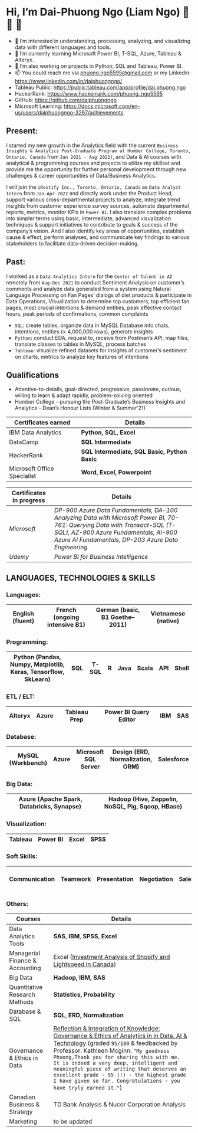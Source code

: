 # Hi, I’m Dai-Phuong Ngo (Liam Ngo) 👋 👋 👋 

- 👀 I’m interested in understanding, processing, analyzing, and visualizing data with different languages and tools.
- 🌱 I’m currently learning Microsoft Power BI, T-SQL, Azure, Tableau & Alteryx.
- 💞️ I’m also working on projects in Python, SQL and Tableau, Power BI.
- 📫 You could reach me via phuong.ngo5595@gmail.com or my Linkedin: https://www.linkedin.com/in/daiphuongngo/
- Tableau Public: https://public.tableau.com/app/profile/dai.phuong.ngo
- HackerRank: https://www.hackerrank.com/phuong_ngo5595
- GitHub: https://github.com/daiphuongngo
- Microsoft Learning: https://docs.microsoft.com/en-us/users/daiphuongngo-3267/achievements

## Present:

I started my new growth in the Analytics field with the current `Business Insights & Analytics Post-Graduate Program at Humber College, Toronto, Ontario, Canada` from `Jan 2021 - Aug 2022)`, and Data & AI courses with analytical & programming courses and projects to utilize my skillset and provide me the opportunity for further personal development through new challenges & career opportunities of Data/Business Analytics.

I will join the `iRestify Inc., Toronto, Ontario, Canada` as `Data Analyst Intern` from `Jan-Apr 2022` and directly work under the Product Head, support various cross-departmental projects to analyze, integrate trend insights from customer experience survey sources, automate departmental reports, metrics, monitor KPIs in `Power BI`. I also translate complex problems into simpler terms using basic, intermediate, advanced visualization techniques & support initiatives to contribute to goals & success of the company’s vision. And I also identify key areas of opportunities, establish cause & effect, perform analyses, and communicate key findings to various stakeholders to facilitate data-driven decision-making.

## Past:

I worked as a `Data Analytics Intern` for the `Center of Talent in AI` remotely from `Aug-Dec 2021` to conduct Sentiment Analysis on customer’s comments and analyze data generated from a system using Natural Language Processing on Fan Pages’ dialogs of diet products & participate in Data Operations, Visualization to determine top customers, top efficient fan pages, most crucial intentions & demand entities, peak effective contact hours, peak periods of confirmations, common complaints
+ `SQL`: create tables, organize data in MySQL Database into chats, intentions, entities (> 4,000,000 rows), generate insights
+ `Python`: conduct EDA, request to, receive from Postman’s API, map files, translate classes to tables in MySQL, process batches
+ `Tableau`: visualize refined datasets for insights of customer’s sentiment on charts, metrics to analyze key features of intentions

## Qualifications
- Attentive-to-details, goal-directed, progressive, passionate, curious, willing to learn & adapt rapidly, problem-solving oriented
- Humber College - pursuing the Post-Graduate’s Business Insights and Analytics - Dean’s Honour Lists (Winter & Summer’21)

Certificates earned | Details
--------|------------
IBM Data Analytics | **Python, SQL, Excel**
DataCamp | **SQL Intermediate**
HackerRank | **SQL Intermediate, SQL Basic, Python Basic**
Microsoft Office Specialist | **Word, Excel, Powerpoint**

Certificates in progress | Details
--------|------------
*Microsoft* | *DP-900 Azure Data Fundamentals, DA-100 Analyzing Data with Microsoft Power BI, 70-761: Querying Data with Transact-SQL (T-SQL), AZ-900 Azure Fundamentals, AI-900 Azure AI Fundamentals, DP-203 Azure Data Engineering*
*Udemy* | *Power BI for Business Intelligence*

## LANGUAGES, TECHNOLOGIES & SKILLS

### Languages:

|**English** (fluent)|**French** (ongoing intensive B1)|**German** (basic, B1 Goethe–2011)|**Vietnamese** (native)|
|-|-|-|-|

### Programming:	

|**Python** (Pandas, Numpy, Matplotlib, Keras, Tensorflow, SkLearn)|**SQL**|**T-SQL**|**R**|**Java**|**Scala**|API|Shell|
|-|-|-|-|-|-|-|-|

### ETL / ELT:	

|**Alteryx**|**Azure**|**Tableau Prep**|**Power BI Query Editor**|**IBM**|**SAS**|
|-|-|-|-|-|-|

### Database:	

|**MySQL** (Workbench)|**Azure**|**Microsoft SQL Server**|Design (ERD, Normalization, ORM)|Salesforce|
|-|-|-|-|-|

### Big Data:

|**Azure** (Apache Spark, Databricks, Synapse)|**Hadoop** (Hive, Zeppelin, NoSQL, Pig, Sqoop, HBase)|
|-|-|

### Visualization:

|**Tableau**|**Power BI**|Excel|SPSS|
|-|-|-|-|

### Soft Skills:	

| Communication | Teamwork | Presentation | Negotiation | Sales | Client & Project Management | Consulting |
|-|-|-|-|-|-|-|

### Others:	

Courses | Details
--------|------------
Data Analytics Tools  | **SAS**, **IBM**, **SPSS**, **Excel**
Managerial Finance & Accounting | Excel ([Investment Analysis of Shopify and Lightspeed in Canada]())
Big Data | **Hadoop, IBM, SAS**
Quantitative Research Methods | **Statistics, Probability**
Database & SQL | **SQL**, **ERD, Normalization**
Governance & Ethics in Data | [Reflection & Integration of Knowledge: Governance & Ethics of Analytics in in Data, AI & Technology](https://hackmd.io/@PhuongDaiNgo/SJT22D1wF) (graded `95/100` & feedbacked by Professor. Kathleen Mcginn: `"My goodness Phuong,Thank you for sharing this with me. It is indeed a very deep, intelligent and meaningful piece of writing that deserves an excellent grade - 95 (!) - the highest grade I have given so far. Congratulations - you have tryly earned it."`)
Canadian Business & Strategy | TD Bank Analysis & Nucor Corporation Analysis
Marketing | to be updated


